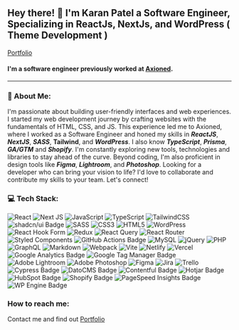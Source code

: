 ## Hey there! 👋 I'm Karan Patel a Software Engineer, Specializing in ReactJs, NextJs, and WordPress ( Theme Development )
[Portfolio](https://karanp.vercel.app/)

#### I'm a software engineer previously worked at [Axioned](https://axioned.com/).

---

### **💫 About Me:**
I'm passionate about building user-friendly interfaces and web experiences. I started my web development journey by crafting websites with the fundamentals of HTML, CSS, and JS. This experience led me to Axioned, where I worked as a Software Engineer and honed my skills in **_ReactJS_**, **_NextJS_**, **_SASS_**, **Tailwind**, and **_WordPress_**. I also know **_TypeScript_**, **_Prisma_**, **_GA/GTM_** and **_Shopify_**. I'm constantly exploring new tools, technologies and libraries to stay ahead of the curve. Beyond coding, I'm also proficient in design tools like **_Figma_**, **_Lightroom_**, and **_Photoshop_**. Looking for a developer who can bring your vision to life? I'd love to collaborate and contribute my skills to your team. Let's connect!

### **💻 Tech Stack:**

![React](https://img.shields.io/badge/react-%2320232a.svg?style=for-the-badge&logo=react&logoColor=%2361DAFB) ![Next JS](https://img.shields.io/badge/Next-black?style=for-the-badge&logo=next.js&logoColor=white) ![JavaScript](https://img.shields.io/badge/javascript-%23323330.svg?style=for-the-badge&logo=javascript&logoColor=%23F7DF1E) ![TypeScript](https://img.shields.io/badge/typescript-%23007ACC.svg?style=for-the-badge&logo=typescript&logoColor=white) ![TailwindCSS](https://img.shields.io/badge/tailwindcss-%2338B2AC.svg?style=for-the-badge&logo=tailwind-css&logoColor=white) ![shadcn/ui Badge](https://img.shields.io/badge/shadcn%2Fui-000?logo=shadcnui&logoColor=fff&style=for-the-badge) ![SASS](https://img.shields.io/badge/SASS-hotpink.svg?style=for-the-badge&logo=SASS&logoColor=white) ![CSS3](https://img.shields.io/badge/css3-%231572B6.svg?style=for-the-badge&logo=css3&logoColor=white) ![HTML5](https://img.shields.io/badge/html5-%23E34F26.svg?style=for-the-badge&logo=html5&logoColor=white) ![WordPress](https://img.shields.io/badge/WordPress-%23117AC9.svg?style=for-the-badge&logo=WordPress&logoColor=white) ![React Hook Form](https://img.shields.io/badge/React%20Hook%20Form-%23EC5990.svg?style=for-the-badge&logo=reacthookform&logoColor=white) ![Redux](https://img.shields.io/badge/redux-%23593d88.svg?style=for-the-badge&logo=redux&logoColor=white) ![React Query](https://img.shields.io/badge/-React%20Query-FF4154?style=for-the-badge&logo=react%20query&logoColor=white) ![React Router](https://img.shields.io/badge/React_Router-CA4245?style=for-the-badge&logo=react-router&logoColor=white) ![Styled Components](https://img.shields.io/badge/styled--components-DB7093?style=for-the-badge&logo=styled-components&logoColor=white) ![GitHub Actions Badge](https://img.shields.io/badge/GitHub%20Actions-2088FF?logo=githubactions&logoColor=fff&style=for-the-badge) ![MySQL](https://img.shields.io/badge/mysql-%2300000f.svg?style=for-the-badge&logo=mysql&logoColor=white) ![jQuery](https://img.shields.io/badge/jquery-%230769AD.svg?style=for-the-badge&logo=jquery&logoColor=white) ![PHP](https://img.shields.io/badge/php-%23777BB4.svg?style=for-the-badge&logo=php&logoColor=white) ![GraphQL](https://img.shields.io/badge/-GraphQL-E10098?style=for-the-badge&logo=graphql&logoColor=white) ![Markdown](https://img.shields.io/badge/markdown-%23000000.svg?style=for-the-badge&logo=markdown&logoColor=white) ![Webpack](https://img.shields.io/badge/webpack-%238DD6F9.svg?style=for-the-badge&logo=webpack&logoColor=black) ![Vite](https://img.shields.io/badge/vite-%23646CFF.svg?style=for-the-badge&logo=vite&logoColor=white) ![Netlify](https://img.shields.io/badge/netlify-%23000000.svg?style=for-the-badge&logo=netlify&logoColor=#00C7B7) ![Vercel](https://img.shields.io/badge/vercel-%23000000.svg?style=for-the-badge&logo=vercel&logoColor=white) ![Google Analytics Badge](https://img.shields.io/badge/Google%20Analytics-E37400?logo=googleanalytics&logoColor=fff&style=for-the-badge) ![Google Tag Manager Badge](https://img.shields.io/badge/Google%20Tag%20Manager-246FDB?logo=googletagmanager&logoColor=fff&style=for-the-badge) ![Adobe Lightroom](https://img.shields.io/badge/Adobe%20Lightroom-31A8FF.svg?style=for-the-badge&logo=Adobe%20Lightroom&logoColor=white) ![Adobe Photoshop](https://img.shields.io/badge/adobe%20photoshop-%2331A8FF.svg?style=for-the-badge&logo=adobe%20photoshop&logoColor=white) ![Figma](https://img.shields.io/badge/figma-%23F24E1E.svg?style=for-the-badge&logo=figma&logoColor=white) ![Jira](https://img.shields.io/badge/jira-%230A0FFF.svg?style=for-the-badge&logo=jira&logoColor=white) ![Trello](https://img.shields.io/badge/Trello-%23026AA7.svg?style=for-the-badge&logo=Trello&logoColor=white) ![Cypress Badge](https://img.shields.io/badge/Cypress-69D3A7?logo=cypress&logoColor=fff&style=for-the-badge) ![DatoCMS Badge](https://img.shields.io/badge/DatoCMS-FF7751?logo=datocms&logoColor=fff&style=for-the-badge) ![Contentful Badge](https://img.shields.io/badge/Contentful-2478CC?logo=contentful&logoColor=fff&style=for-the-badge) ![Hotjar Badge](https://img.shields.io/badge/Hotjar-FF3C00?logo=hotjar&logoColor=fff&style=for-the-badge) ![HubSpot Badge](https://img.shields.io/badge/HubSpot-FF7A59?logo=hubspot&logoColor=fff&style=for-the-badge) ![Shopify Badge](https://img.shields.io/badge/Shopify-7AB55C?logo=shopify&logoColor=fff&style=for-the-badge) ![PageSpeed Insights Badge](https://img.shields.io/badge/PageSpeed%20Insights-4285F4?logo=pagespeedinsights&logoColor=fff&style=for-the-badge) ![WP Engine Badge](https://img.shields.io/badge/WP%20Engine-0ECAD4?logo=wpengine&logoColor=fff&style=for-the-badge)


### **How to reach me:**

Contact me and find out [Portfolio](https://karanp.vercel.app/)
<!--
**iamkaranpatel/iamkaranpatel** is a ✨ _special_ ✨ repository because its `README.md` (this file) appears on your GitHub profile.

Here are some ideas to get you started:

- 🔭 I’m currently working on ...
- 🌱 I’m currently learning ...
- 👯 I’m looking to collaborate on ...
- 🤔 I’m looking for help with ...
- 💬 Ask me about ...
- 📫 How to reach me: ...
- 😄 Pronouns: ...
- ⚡ Fun fact: ...
-->
